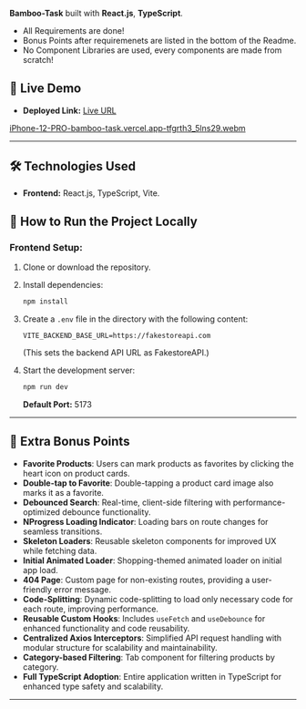**Bamboo-Task** built with **React.js**, **TypeScript**.

- All Requirements are done!
- Bonus Points after requiremenets are listed in the bottom of the Readme.
- No Component Libraries are used, every components are made from scratch!

## 🚀 Live Demo

- **Deployed Link:** [Live URL](https://bamboo-task.vercel.app)

[iPhone-12-PRO-bamboo-task.vercel.app-tfgrth3_5lns29.webm](https://github.com/user-attachments/assets/8c5b0789-15ef-4a4c-938c-89df46f8c26d)

---

## 🛠️ Technologies Used

- **Frontend:** React.js, TypeScript, Vite.

## 🏁 How to Run the Project Locally

### **Frontend Setup:**

1. Clone or download the repository.

2. Install dependencies:
   ```bash
   npm install
   ```
3. Create a `.env` file in the directory with the following content:

   ```env
   VITE_BACKEND_BASE_URL=https://fakestoreapi.com
   ```

   (This sets the backend API URL as FakestoreAPI.)

4. Start the development server:
   ```bash
   npm run dev
   ```
   **Default Port:** 5173

---

## 🎯 Extra Bonus Points

- **Favorite Products**: Users can mark products as favorites by clicking the heart icon on product cards.
- **Double-tap to Favorite**: Double-tapping a product card image also marks it as a favorite.
- **Debounced Search**: Real-time, client-side filtering with performance-optimized debounce functionality.
- **NProgress Loading Indicator**: Loading bars on route changes for seamless transitions.
- **Skeleton Loaders**: Reusable skeleton components for improved UX while fetching data.
- **Initial Animated Loader**: Shopping-themed animated loader on initial app load.
- **404 Page**: Custom page for non-existing routes, providing a user-friendly error message.
- **Code-Splitting**: Dynamic code-splitting to load only necessary code for each route, improving performance.
- **Reusable Custom Hooks**: Includes `useFetch` and `useDebounce` for enhanced functionality and code reusability.
- **Centralized Axios Interceptors**: Simplified API request handling with modular structure for scalability and maintainability.
- **Category-based Filtering**: Tab component for filtering products by category.
- **Full TypeScript Adoption**: Entire application written in TypeScript for enhanced type safety and scalability.

---
